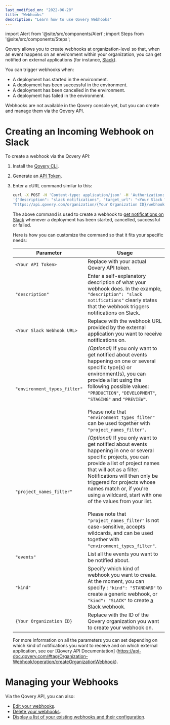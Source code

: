 ```yaml
---
last_modified_on: "2022-06-28"
title: "Webhooks"
description: "Learn how to use Qovery Webhooks"
---
```


import Alert from '@site/src/components/Alert';
import Steps from '@site/src/components/Steps';

Qovery allows you to create webhooks at organization-level so that, when an event happens on an environment within your organization, you can get notified on external applications (for instance, [Slack][docs.using-qovery.integration.slack]).

You can trigger webhooks when:

* A deployment has started in the environment.
* A deployment has been successful in the environment.
* A deployment has been cancelled in the environment.
* A deployment has failed in the environment.

<Alert type="info">

Webhooks are not available in the Qovery console yet, but you can create and manage them via the Qovery API.

</Alert>

# Creating an Incoming Webhook on Slack

To create a webhook via the Qovery API:

<Steps headingDepth={3}>
<ol>
<li>

Install the [Qovery CLI][docs.using-qovery.interface.cli].

</li>
<li>

Generate an [API Token][docs.using-qovery.interface.cli#generate-api-token].

</li>
<li>

Enter a cURL command similar to this:

```bash
curl -X POST -H 'Content-type: application/json' -H 'Authorization: Token <Your API Token>' -d \
'{"description": "slack notifications", "target_url": "<Your Slack Webhook URL>", "environment_types_filter": ["PRODUCTION", "STAGING"], "project_names_filter": ["product*", "analytics"], "events": ["DEPLOYMENT_STARTED", "DEPLOYMENT_CANCELLED", "DEPLOYMENT_SUCCESSFUL", "DEPLOYMENT_FAILURE"], "kind": "SLACK", "enabled": true}' \
"https://api.qovery.com/organization/{Your Organization ID}/webhook"
```
The above command is used to create a webhook to [get notifications on Slack][docs.using-qovery.integration.slack] whenever a deployment has been started, cancelled, successful or failed.

Here is how you can customize the command so that it fits your specific needs:

|     Parameter                | Usage                                                                                                                                                                                                                                                                                                                                                                                                                                                                                            |
|------------------------------|--------------------------------------------------------------------------------------------------------------------------------------------------------------------------------------------------------------------------------------------------------------------------------------------------------------------------------------------------------------------------------------------------------------------------------------------------------------------------------------------------|
| `<Your API Token>`           | Replace with your actual Qovery API token.                                                                                                                                                                                                                                                                                                                                                                                                                                                       |
| `"description"`              | Enter a self-explanatory description of what your webhook does. In the example, `"description": "slack notifications"` clearly states that the webhook triggers notifications on Slack.                                                                                                                                                                                                                                                                                                          | 
| `<Your Slack Webhook URL>`   | Replace with the webhook URL provided by the external application you want to receive notifications on.                                                                                                                                                                                                                                                                                                                                                                                          |   
| `"environment_types_filter"` | *(Optional)* If you only want to get notified about events happening on one or several specific type(s) or environment(s), you can provide a list using the following possible values: `"PRODUCTION"`, `"DEVELOPMENT"`, `"STAGING"` and `"PREVIEW"`. <br /> <br /> Please note that `"environment_types_filter"` can be used together with `"project_names_filter"`.                                                                                                                             |
| `"project_names_filter"`     | *(Optional)* If you only want to get notified about events happening in one or several specific projects, you can provide a list of project names that will act as a filter. Notifications will then only be triggered for projects whose names match or, if you're using a wildcard, start with one of the values from your list. <br /> <br /> Please note that `"project_names_filter"` is not case-sensitive, accepts wildcards, and can be used together with `"environment_types_filter"`. |
| `"events"`                   | List all the events you want to be notified about.                                                                                                                                                                                                                                                                                                                                                                                                                                               |
| `"kind"`                     | Specify which kind of webhook you want to create. At the moment, you can specify : `"kind": "STANDARD"` to create a generic webhook, or `"kind": "SLACK"` to create [a Slack webhook][docs.using-qovery.integration.slack].                                                                                                                                                                                                                                                                      |
| `{Your Organization ID}`     | Replace with the ID of the Qovery organization you want to create your webhook on.                                                                                                                                                                                                                                                                                                                                                                                                               | 

For more information on all the parameters you can set depending on which kind of notifications you want to receive and on which external application, see our [Qovery API Documentation] (https://api-doc.qovery.com/#tag/Organization-Webhook/operation/createOrganizationWebhook).

</li>
</ol>
</Steps>

# Managing your Webhooks

Via the Qovery API, you can also:

* [Edit your webhooks](https://api-doc.qovery.com/#tag/Organization-Webhook/operation/editOrganizationWebhook).
* [Delete your webhooks](https://api-doc.qovery.com/#tag/Organization-Webhook/operation/deleteOrganizationWebhook).
* [Display a list of your existing webhooks and their configuration](https://api-doc.qovery.com/#tag/Organization-Webhook/operation/listOrganizationWebHooks).


[docs.using-qovery.integration.slack]: /docs/using-qovery/integration/slack/
[docs.using-qovery.interface.cli#generate-api-token]: /docs/using-qovery/interface/cli/#generate-api-token
[docs.using-qovery.interface.cli]: /docs/using-qovery/interface/cli/
